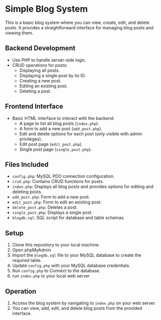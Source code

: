 # Simple Blog System

This is a basic blog system where you can view, create, edit, and delete posts. It provides a straightforward interface for managing blog posts and viewing them.
## Backend Development

- Use PHP to handle server-side logic.
- CRUD operations for posts:
  - Displaying all posts.
  - Displaying a single post by its ID.
  - Creating a new post.
  - Editing an existing post.
  - Deleting a post.

## Frontend Interface

- Basic HTML interface to interact with the backend:
  - A page to list all blog posts (`index.php`).
  - A form to add a new post (`add_post.php`).
  - Edit and delete options for each post (only visible with admin privileges).
  - Edit post page (`edit_post.php`).
  - Single post page (`single_post.php`).

## Files Included

- `config.php`: MySQL PDO connection configuration.
- `crud.php`: Contains CRUD functions for posts.
- `index.php`: Displays all blog posts and provides options for editing and deleting posts.
- `add_post.php`: Form to add a new post.
- `edit_post.php`: Form to edit an existing post.
- `delete_post.php`: Deletes a post.
- `single_post.php`: Displays a single post.
- `blogdb.sql`: SQL script for database and table schemas.

## Setup

1. Clone this repository to your local machine.
2. Open phpMyAdmin 
3. Import the `blogdb.sql` file to your MySQL database to create the required table.
4. Update `config.php` with your MySQL database credentials.
5. Run `config.php` to Connect to the database.
6. run `index.php` to your local web server 

## Operation

1. Access the blog system by navigating to `index.php` on your web server.
2. You can view, add, edit, and delete blog posts from the provided interface.
